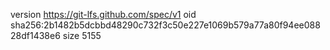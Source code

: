 version https://git-lfs.github.com/spec/v1
oid sha256:2b1482b5dcbbd48290c732f3c50e227e1069b579a77a80f94ee08828df1438e6
size 5155
